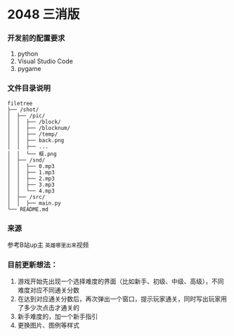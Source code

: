 

# 2048 三消版

 
### 开发前的配置要求

1. python 
2. Visual Studio Code
3. pygame 


### 文件目录说明

```
filetree 
├── /shot/
│  ├── /pic/
│  │  ├── /block/
│  │  ├── /blocknum/
│  │  ├── /temp/
│  │  ├── back.png
│  │  ├── ...
│  │  └── 框.png
│  ├── /snd/
│  │  ├── 0.mp3
│  │  ├── 1.mp3
│  │  ├── 2.mp3
│  │  ├── 3.mp3
│  │  └── 4.mp3
│  ├── /src/
│  │  ├── main.py
└── README.md
```

### 来源
参考B站up主 `英雄哪里出来`视频


### 目前更新想法：
1. 游戏开始先出现一个选择难度的界面（比如新手、初级、中级、高级），不同难度对应不同通关分数
2. 在达到对应通关分数后，再次弹出一个窗口，提示玩家通关，同时写出玩家用了多少次点击才通关的
3. 新手难度的，加一个新手指引
4. 更换图片、图例等样式
